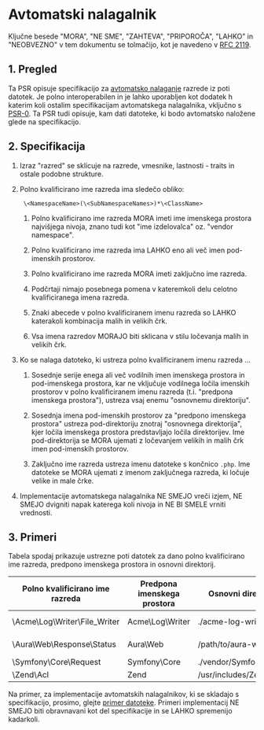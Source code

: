# Avtomatski nalagalnik

Ključne besede "MORA", "NE SME", "ZAHTEVA", "PRIPOROČA", "LAHKO" in "NEOBVEZNO"
v tem dokumentu se tolmačijo, kot je navedeno v
[RFC 2119](http://tools.ietf.org/html/rfc2119).


## 1. Pregled

Ta PSR opisuje specifikacijo za [avtomatsko nalaganje][autoloading] razrede iz poti
datotek. Je polno interoperabilen in je lahko uporabljen kot dodatek h katerim koli ostalim
specifikacijam avtomatskega nalagalnika, vključno s [PSR-0][]. Ta PSR tudi opisuje, kam
dati datoteke, ki bodo avtomatsko naložene glede na specifikacijo.


## 2. Specifikacija

1. Izraz "razred" se sklicuje na razrede, vmesnike, lastnosti - traits in ostale podobne
   strukture.

2. Polno kvalificirano ime razreda ima sledečo obliko:

        \<NamespaceName>(\<SubNamespaceNames>)*\<ClassName>

    1. Polno kvalificirano ime razreda MORA imeti ime imenskega prostora najvišjega nivoja,
       znano tudi kot "ime izdelovalca" oz. "vendor namespace".

    2. Polno kvalificirano ime razreda ima LAHKO eno ali več imen pod-imenskih
       prostorov.

    3. Polno kvalificirano ime razreda MORA imeti zaključno ime razreda.

    4. Podčrtaji nimajo posebnega pomena v kateremkoli delu celotno
       kvalificiranega imena razreda.

    5. Znaki abecede v polno kvalificiranem imenu razreda so LAHKO katerakoli
       kombinacija malih in velikih črk.

    6. Vsa imena razredov MORAJO biti sklicana v stilu ločevanja malih in velikih črk.

3. Ko se nalaga datoteko, ki ustreza polno kvalificiranem imenu razreda ...

    1. Sosednje serije enega ali več vodilnih imen imenskega prostora in pod-imenskega prostora,
       kar ne vključuje vodilnega ločila imenskih prostorov v polno kvalificiranem
       imenu razreda (t.i. "predpona imenskega prostora"), ustreza vsaj enemu
       "osnovnemu direktoriju".

    2. Sosednja imena pod-imenskih prostorov za "predpono imenskega prostora"
       ustreza pod-direktoriju znotraj "osnovnega direktorija", kjer
       ločila imenskega prostora predstavljajo ločila direktorijev. Ime pod-direktorija
       se MORA ujemati z ločevanjem velikih in malih črk imen pod-imenskih prostorov.

    3. Zaključno ime razreda ustreza imenu datoteke s končnico `.php`.
       Ime datoteke se MORA ujemati z imenom zaključnega razreda, ki ločuje velike in male črke.

4. Implementacije avtomatskega nalagalnika NE SMEJO vreči izjem, NE SMEJO dvigniti napak
   katerega koli nivoja in NE BI SMELE vrniti vrednosti.


## 3. Primeri

Tabela spodaj prikazuje ustrezne poti datotek za dano polno kvalificirano
ime razreda, predpono imenskega prostora in osnovni direktorij.

| Polno kvalificirano ime razreda | Predpona imenskega prostora | Osnovni direktorij       | Rezultat poti datoteke
| ------------------------------- |-----------------------------|--------------------------|-------------------------------------------
| \Acme\Log\Writer\File_Writer    | Acme\Log\Writer             | ./acme-log-writer/lib/   | ./acme-log-writer/lib/File_Writer.php
| \Aura\Web\Response\Status       | Aura\Web                    | /path/to/aura-web/src/   | /path/to/aura-web/src/Response/Status.php
| \Symfony\Core\Request           | Symfony\Core                | ./vendor/Symfony/Core/   | ./vendor/Symfony/Core/Request.php
| \Zend\Acl                       | Zend                        | /usr/includes/Zend/      | /usr/includes/Zend/Acl.php

Na primer, za implementacije avtomatskih nalagalnikov, ki se skladajo s specifikacijo,
prosimo, glejte [primer datoteke][]. Primeri implementacij NE SMEJO biti obravnavani
kot del specifikacije in se LAHKO spremenijo kadarkoli.

[autoloading]: http://php.net/autoload
[PSR-0]: https://github.com/php-fig/fig-standards/blob/master/accepted/PSR-0.md
[primer datoteke]: https://github.com/php-fig/fig-standards/blob/master/accepted/sl/PSR-4-autoloader-examples.md
